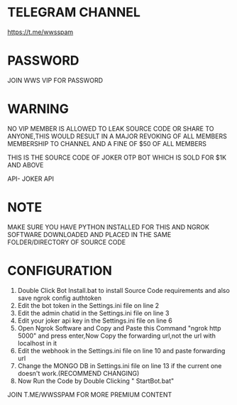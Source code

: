 TELEGRAM CHANNEL
=========================================================================
https://t.me/wwsspam

PASSWORD
=========================================================================
JOIN WWS VIP FOR PASSWORD

WARNING
=========================================================================
NO VIP MEMBER IS ALLOWED TO LEAK SOURCE CODE OR SHARE TO ANYONE,THIS WOULD RESULT IN A MAJOR REVOKING OF ALL MEMBERS MEMBERSHIP TO CHANNEL AND A FINE OF $50 OF ALL MEMBERS

 

THIS IS THE SOURCE CODE OF JOKER OTP BOT WHICH IS SOLD FOR $1K AND ABOVE

API- JOKER API

NOTE
========================================================================
MAKE SURE YOU HAVE PYTHON INSTALLED FOR THIS AND NGROK SOFTWARE DOWNLOADED AND PLACED IN THE SAME FOLDER/DIRECTORY OF SOURCE CODE

CONFIGURATION
========================================================================
1) Double Click Bot Install.bat to install Source Code requirements and also save ngrok config authtoken
2) Edit the bot token in the Settings.ini file on line 2 
3) Edit the admin chatid in the Settings.ini file on line 3 
4) Edit your joker api key in the Settings.ini file on line 6 
5) Open Ngrok Software and Copy and Paste this Command "ngrok http 5000" and press enter,Now Copy the forwarding url,not the url with localhost in it
6) Edit the webhook in the Settings.ini file on line 10 and paste forwarding url
7) Change the MONGO DB in Settings.ini file on line 13 if the current one doesn't work.(RECOMMEND CHANGING)
8) Now Run the Code by Double Clicking " StartBot.bat"


JOIN T.ME/WWSSPAM FOR MORE PREMIUM CONTENT
